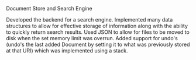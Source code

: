 Document Store and Search Engine

Developed the backend for a search engine. Implemented many data structures to allow for effective storage of information along with the ability to quickly return search results. Used JSON to allow for files to be moved to disk when the set memory limit was overrun. Added support for undo's (undo's the last added Document by setting it to what was previously stored at that URI) which was implemented using a stack.
